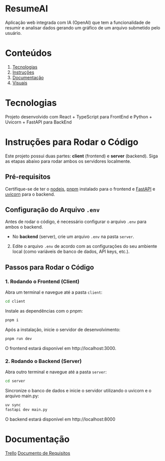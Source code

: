 # ResumeAI

Aplicação web integrada com IA (OpenAI) que tem a funcionalidade de resumir e analisar dados gerando um gráfico de um arquivo submetido pelo usuário. 

# Conteúdos 
 1. [Tecnologias](https://github.com/PedroCLins/ResumeAI/blob/main/README.md#tecnologias)
 2. [Instruções](https://github.com/PedroCLins/ResumeAI?tab=readme-ov-file#instru%C3%A7%C3%B5es-para-rodar-o-c%C3%B3digo)
 3. [Documentação]()
 4. [Visuais]()

# Tecnologias 

Projeto desenvolvido com React + TypeScript para FrontEnd e Python + Uvicorn + FastAPI para BackEnd

# Instruções para Rodar o Código

Este projeto possui duas partes: **client** (frontend) e **server** (backend). Siga as etapas abaixo para rodar ambos os servidores localmente.

## Pré-requisitos

Certifique-se de ter o [nodejs](https://nodejs.org/pt), [pnpm](https://pnpm.io/) instalado para o frontend e [FastAPI](https://fastapi.tiangolo.com/) e [uvicorn](https://www.uvicorn.org/) para o backend.

## Configuração do Arquivo `.env`

Antes de rodar o código, é necessário configurar o arquivo `.env` para ambos o backend. 

   - No **backend** (server), crie um arquivo `.env` na pasta `server`.

2. Edite o arquivo `.env` de acordo com as configurações do seu ambiente local (como variáveis de banco de dados, API keys, etc.).

## Passos para Rodar o Código

### 1. Rodando o Frontend (Client)

Abra um terminal e navegue até a pasta `client`:

```bash
cd client
````
Instale as dependências com o pnpm:
```bash
pnpm i
````
Após a instalação, inicie o servidor de desenvolvimento:
```bash
pnpm run dev
````
O frontend estará disponível em http://localhost:3000.

### 2. Rodando o Backend (Server)
Abra outro terminal e navegue até a pasta `server`:
```bash
cd server
````
Sincronize o banco de dados e inicie o servidor utilizando o uvicorn e o arquivo main.py:
```bash
uv sync
fastapi dev main.py
````
O backend estará disponível em http://localhost:8000

# Documentação 
[Trello](https://trello.com/b/ZaLGktgi/resumeai)
[Documento de Requisitos](https://docs.google.com/document/d/1sxilAVEbKGqRRhYz66RmxliXYwU-F_Hj-P_-mG4XVyA/edit?usp=sharing)


